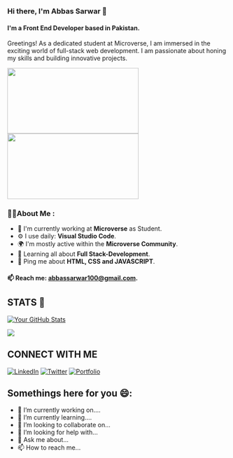 ### Hi there, I'm Abbas Sarwar 👋

#### I'm a Front End Developer based in Pakistan.
Greetings! As a dedicated student at Microverse, I am immersed in the exciting world of full-stack web development. I am passionate about honing my skills and building innovative projects.

<img src="https://media.tenor.com/UttC4AITYR4AAAAM/full-stack-developer.gif" style="width: 300px; height:150px;"> <img src="https://media.tenor.com/UToftFAfL1kAAAAM/web-development-web.gif" style="width: 300px; height:150px;">

### 👱‍♂️About Me :

- 🏢 I'm currently working at <b>Microverse</b> as Student.
- ⚙️ I use daily: <b>Visual Studio Code</b>.
- 🌍 I'm mostly active within the <b>Microverse Community</b>.
- 🌱 Learning all about <b>Full Stack-Development</b>.
- 💬 Ping me about <b>HTML, CSS and JAVASCRIPT</b>.
#### 📫 Reach me: <b>abbassarwar100@gmail.com</b>.

## STATS 🤜

[![Your GitHub Stats](https://github-readme-stats.vercel.app/api?username=AbbasSarwar&show_icons=true)](https://github.com/AbbasSarwar)

![](https://komarev.com/ghpvc/?username=AbbasSarwar&color=green)

## CONNECT WITH ME

[![LinkedIn](https://img.shields.io/badge/-LinkedIn-0077B5?style=for-the-badge&logo=linkedin&logoColor=white&link=https://www.linkedin.com/in/abbas-sarwar-4a0b16257/)](https://www.linkedin.com/in/abbas-sarwar-4a0b16257/)
[![Twitter](https://img.shields.io/badge/-Twitter-1DA1F2?style=for-the-badge&logo=twitter&logoColor=white&link=https://twitter.com/Abbas_sDev)](https://twitter.com/Abbas_sDev)
[![Portfolio](https://img.shields.io/badge/-Portfolio-black?style=for-the-badge&logo=dev.to&logoColor=white&link=https://abbassarwar.github.io/Abbas-Portfolio/)](https://github.com/AbbasSarwar/Abbas-Portfolio)

## Somethings here for you 😄:
- 🔭 I’m currently working on....
- 🌱 I’m currently learning....
- 👯 I’m looking to collaborate on...
- 🤔 I’m looking for help with...
- 💬 Ask me about...
- 📫 How to reach me...
